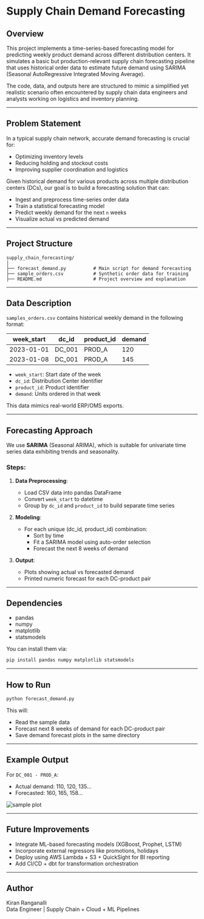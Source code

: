 
# Supply Chain Demand Forecasting

## Overview

This project implements a time-series-based forecasting model for predicting weekly product demand across different distribution centers. It simulates a basic but production-relevant supply chain forecasting pipeline that uses historical order data to estimate future demand using SARIMA (Seasonal AutoRegressive Integrated Moving Average).

The code, data, and outputs here are structured to mimic a simplified yet realistic scenario often encountered by supply chain data engineers and analysts working on logistics and inventory planning.

---

## Problem Statement

In a typical supply chain network, accurate demand forecasting is crucial for:

- Optimizing inventory levels
- Reducing holding and stockout costs
- Improving supplier coordination and logistics

Given historical demand for various products across multiple distribution centers (DCs), our goal is to build a forecasting solution that can:

- Ingest and preprocess time-series order data
- Train a statistical forecasting model
- Predict weekly demand for the next `n` weeks
- Visualize actual vs predicted demand

---

## Project Structure

```
supply_chain_forecasting/
│
├── forecast_demand.py          # Main script for demand forecasting
├── sample_orders.csv           # Synthetic order data for training
├── README.md                   # Project overview and explanation
```

---

## Data Description

`samples_orders.csv` contains historical weekly demand in the following format:

| week_start | dc_id | product_id | demand |
|------------|-------|------------|--------|
| 2023-01-01 | DC_001| PROD_A     | 120    |
| 2023-01-08 | DC_001| PROD_A     | 145    |

- `week_start`: Start date of the week
- `dc_id`: Distribution Center identifier
- `product_id`: Product identifier
- `demand`: Units ordered in that week

This data mimics real-world ERP/OMS exports.

---

## Forecasting Approach

We use **SARIMA** (Seasonal ARIMA), which is suitable for univariate time series data exhibiting trends and seasonality.

### Steps:

1. **Data Preprocessing**:
   - Load CSV data into pandas DataFrame
   - Convert `week_start` to datetime
   - Group by `dc_id` and `product_id` to build separate time series

2. **Modeling**:
   - For each unique (dc_id, product_id) combination:
     - Sort by time
     - Fit a SARIMA model using auto-order selection
     - Forecast the next 8 weeks of demand

3. **Output**:
   - Plots showing actual vs forecasted demand
   - Printed numeric forecast for each DC-product pair

---

## Dependencies

- pandas
- numpy
- matplotlib
- statsmodels

You can install them via:

```bash
pip install pandas numpy matplotlib statsmodels
```

---

## How to Run

```bash
python forecast_demand.py
```

This will:

- Read the sample data
- Forecast next 8 weeks of demand for each DC-product pair
- Save demand forecast plots in the same directory

---

## Example Output

For `DC_001 - PROD_A`:

- Actual demand: 110, 120, 135...
- Forecasted: 160, 165, 158...

![sample plot](./forecast_DC_001_PROD_A.png)

---

## Future Improvements

- Integrate ML-based forecasting models (XGBoost, Prophet, LSTM)
- Incorporate external regressors like promotions, holidays
- Deploy using AWS Lambda + S3 + QuickSight for BI reporting
- Add CI/CD + dbt for transformation orchestration

---

## Author

Kiran Ranganalli  
Data Engineer | Supply Chain + Cloud + ML Pipelines  

